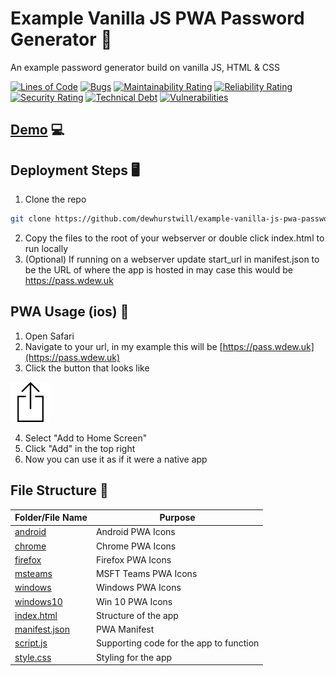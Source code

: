 # Example Vanilla JS PWA Password Generator 🔐
An example password generator build on vanilla JS, HTML &amp; CSS

[![Lines of Code](https://sonarcloud.io/api/project_badges/measure?project=dewhurstwill_example-vanilla-js-pwa-password-generator&metric=ncloc)](https://sonarcloud.io/dashboard?id=dewhurstwill_example-vanilla-js-pwa-password-generator)
[![Bugs](https://sonarcloud.io/api/project_badges/measure?project=dewhurstwill_example-vanilla-js-pwa-password-generator&metric=bugs)](https://sonarcloud.io/dashboard?id=dewhurstwill_example-vanilla-js-pwa-password-generator)
[![Maintainability Rating](https://sonarcloud.io/api/project_badges/measure?project=dewhurstwill_example-vanilla-js-pwa-password-generator&metric=sqale_rating)](https://sonarcloud.io/dashboard?id=dewhurstwill_example-vanilla-js-pwa-password-generator)
[![Reliability Rating](https://sonarcloud.io/api/project_badges/measure?project=dewhurstwill_example-vanilla-js-pwa-password-generator&metric=reliability_rating)](https://sonarcloud.io/dashboard?id=dewhurstwill_example-vanilla-js-pwa-password-generator)
[![Security Rating](https://sonarcloud.io/api/project_badges/measure?project=dewhurstwill_example-vanilla-js-pwa-password-generator&metric=security_rating)](https://sonarcloud.io/dashboard?id=dewhurstwill_example-vanilla-js-pwa-password-generator)
[![Technical Debt](https://sonarcloud.io/api/project_badges/measure?project=dewhurstwill_example-vanilla-js-pwa-password-generator&metric=sqale_index)](https://sonarcloud.io/dashboard?id=dewhurstwill_example-vanilla-js-pwa-password-generator)
[![Vulnerabilities](https://sonarcloud.io/api/project_badges/measure?project=dewhurstwill_example-vanilla-js-pwa-password-generator&metric=vulnerabilities)](https://sonarcloud.io/dashboard?id=dewhurstwill_example-vanilla-js-pwa-password-generator)

## [Demo](https://pass.wdew.uk) 💻

## Deployment Steps 🖥

1. Clone the repo

```bash 
git clone https://github.com/dewhurstwill/example-vanilla-js-pwa-password-generator.git
```

2. Copy the files to the root of your webserver or double click index.html to run locally
3. (Optional) If running on a webserver update start_url in manifest.json to be the URL of where the app is hosted in may case this would be https://pass.wdew.uk

## PWA Usage (ios) 📱

1. Open Safari
2. Navigate to your url, in my example this will be [https://pass.wdew.uk](https://pass.wdew.uk)
3. Click the button that looks like 

![this](https://github.com/dewhurstwill/example-vanilla-js-pwa-password-generator/blob/main/docs/images/arrow-up-inside-an-open-square.png)


4. Select "Add to Home Screen"
5. Click "Add" in the top right
6. Now you can use it as if it were a native app


## File Structure 📂

| Folder/File Name | Purpose |
| - | - |
| [android](https://github.com/dewhurstwill/example-vanilla-js-pwa-password-generator/tree/main/android) | Android PWA Icons |
| [chrome](https://github.com/dewhurstwill/example-vanilla-js-pwa-password-generator/tree/main/chrome) | Chrome PWA Icons |
| [firefox](https://github.com/dewhurstwill/example-vanilla-js-pwa-password-generator/tree/main/firefox) | Firefox PWA Icons |
| [msteams](https://github.com/dewhurstwill/example-vanilla-js-pwa-password-generator/tree/main/msteams) | MSFT Teams PWA Icons |
| [windows](https://github.com/dewhurstwill/example-vanilla-js-pwa-password-generator/tree/main/windows) | Windows PWA Icons |
| [windows10](https://github.com/dewhurstwill/example-vanilla-js-pwa-password-generator/tree/main/windows10) | Win 10 PWA Icons |
| [index.html](https://github.com/dewhurstwill/example-vanilla-js-pwa-password-generator/tree/main/index.html) | Structure of the app |
| [manifest.json](https://github.com/dewhurstwill/example-vanilla-js-pwa-password-generator/tree/main/manifest.json) | PWA Manifest |
| [script.js](https://github.com/dewhurstwill/example-vanilla-js-pwa-password-generator/tree/main/script.js) | Supporting code for the app to function |
| [style.css](https://github.com/dewhurstwill/example-vanilla-js-pwa-password-generator/tree/main/style.css) | Styling for the app |
